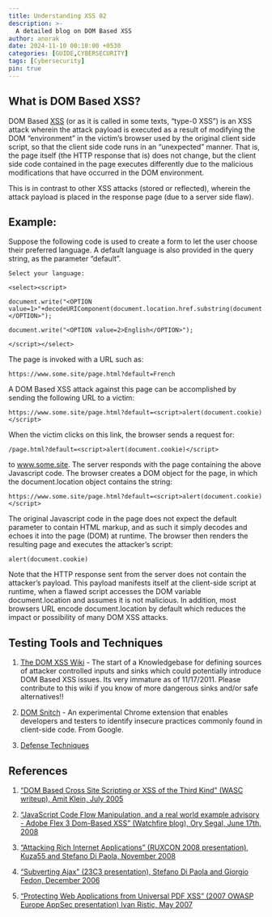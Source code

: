 ```yaml
---
title: Understanding XSS 02
description: >-
  A detailed blog on DOM Based XSS
author: anorak
date: 2024-11-10 00:10:00 +0530
categories: [GUIDE,CYBERSECURITY]
tags: [Cybersecurity]
pin: true
---
```



## What is DOM Based XSS?
DOM Based [XSS](https://github.com/Anorak001/Anorak001.github.io/blob/main/_posts/202411/2024-11-09-xss1.md) (or as it is called in some texts, “type-0 XSS”) is an XSS attack wherein the attack payload is executed as a result of modifying the DOM “environment” in the victim’s browser used by the original client side script, so that the client side code runs in an “unexpected” manner. That is, the page itself (the HTTP response that is) does not change, but the client side code contained in the page executes differently due to the malicious modifications that have occurred in the DOM environment.

This is in contrast to other XSS attacks (stored or reflected), wherein the attack payload is placed in the response page (due to a server side flaw).


## Example:


Suppose the following code is used to create a form to let the user choose their preferred language. A default language is also provided in the query string, as the parameter “default”.

```
Select your language:

<select><script>

document.write("<OPTION value=1>"+decodeURIComponent(document.location.href.substring(document.location.href.indexOf("default=")+8))+"</OPTION>");

document.write("<OPTION value=2>English</OPTION>");

</script></select>
```

The page is invoked with a URL such as:

```https://www.some.site/page.html?default=French```

A DOM Based XSS attack against this page can be accomplished by sending the following URL to a victim:

```https://www.some.site/page.html?default=<script>alert(document.cookie)</script>```

When the victim clicks on this link, the browser sends a request for:

```/page.html?default=<script>alert(document.cookie)</script>```

to www.some.site. The server responds with the page containing the above Javascript code. The browser creates a DOM object for the page, in which the document.location object contains the string:

```https://www.some.site/page.html?default=<script>alert(document.cookie)</script>```

The original Javascript code in the page does not expect the default parameter to contain HTML markup, and as such it simply decodes and echoes it into the page (DOM) at runtime. The browser then renders the resulting page and executes the attacker’s script:
```
alert(document.cookie)
```
Note that the HTTP response sent from the server does not contain the attacker’s payload. This payload manifests itself at the client-side script at runtime, when a flawed script accesses the DOM variable document.location and assumes it is not malicious. In addition, most browsers URL encode document.location by default which reduces the impact or possibility of many DOM XSS attacks.



## Testing Tools and Techniques

1. [The DOM XSS Wiki]( https://code.google.com/p/domxsswiki/) - The start of a Knowledgebase for defining sources of attacker controlled inputs and sinks which could potentially introduce DOM Based XSS issues. Its very immature as of 11/17/2011. Please contribute to this wiki if you know of more dangerous sinks and/or safe alternatives!!


2. [DOM Snitch](https://code.google.com/p/domsnitch/) - An experimental Chrome extension that enables developers and testers to identify insecure practices commonly found in client-side code. From Google.


3. [Defense Techniques](https://cheatsheetseries.owasp.org/cheatsheets/DOM_based_XSS_Prevention_Cheat_Sheet.html)

## References

1. [ “DOM Based Cross Site Scripting or XSS of the Third Kind” (WASC writeup), Amit Klein, July 2005](https://www.webappsec.org/projects/articles/071105.shtml)

2. [ “JavaScript Code Flow Manipulation, and a real world example advisory - Adobe Flex 3 Dom-Based XSS” (Watchfire blog), Ory Segal, June 17th, 2008](https://blo2g.watchfire.com/wfblog/2008/06/javascript-code.html)

3. [ “Attacking Rich Internet Applications” (RUXCON 2008 presentation), Kuza55 and Stefano Di Paola, November 2008](https://www.ruxcon.org.au/files/2008/Attacking_Rich_Internet_Applications.pdf)

4. [ “Subverting Ajax” (23C3 presentation), Stefano Di Paola and Giorgio Fedon, December 2006](https://events.ccc.de/congress/2006/Fahrplan/attachments/1158-Subverting_Ajax.pdf)

5. [ “Protecting Web Applications from Universal PDF XSS” (2007 OWASP Europe AppSec presentation) Ivan Ristic, May 2007](https://wiki.owasp.org/images/c/c2/OWASPAppSec2007Milan_ProtectingWebAppsfromUniversalPDFXSS.ppt)

